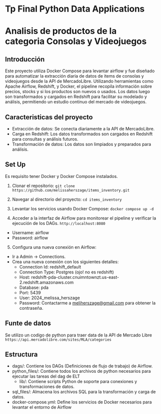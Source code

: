 # Tp Final Python Data Applications

# Analisis de productos de la categoria Consolas y Videojuegos 

## Introducción

Este proyecto utiliza Docker Compose para levantar airflow y fue diseñado para automatizar la extracción diaria de datos de items de consolas y videojuegos desde la API de MercadoLibre. Utilizando herramientas como Apache Airflow, Redshift, y Docker, el pipeline recopila información sobre precios, stocks y si los productos son nuevos o usados. Los datos luego son transformados y cargados en Redshift para facilitar su modelado y análisis, permitiendo un estudio continuo del mercado de videojuegos.

## Caracteristicas del proyecto

- Extracción de datos: Se conecta diariamente a la API de MercadoLibre.
- Carga en Redshift: Los datos transformados son cargados en Redshift para consultas y análisis futuros.
- Transformación de datos: Los datos son limpiados y preparados para análisis.

## Set Up

Es requisito tener Docker y Docker Compose instalados.

1. Clonar el repositorio:
```git clone https://github.com/melissaherszage/items_inventory.git```

2. Navegar al directorio del proyecto:
```cd items_inventory```

3. Levantar los servicios usando Docker Compose:
```docker compose up -d```

4. Acceder a la interfaz de Airflow para monitorear el pipeline y verificar la ejecución de los DAGs.
```http://localhost:8080```
- Username: airflow
- Password: airflow

5. Configura una nueva conexión en Airflow:
- Ir a Admin -> Connections.
- Crea una nueva conexión con los siguientes detalles:
    - Connection Id: redshift_default
    - Connection Type: Postgres (ojo! no es redshift)
    - Host: redshift-pda-cluster.cnuimntownzt.us-east-2.redshift.amazonaws.com
    - Database: pda
    - Port: 5439
    - User: 2024_melissa_herszage
    - Password: Contactarme a meliherszage@gmail.com para obtener la contraseña.

## Funte de datos

Se utilizo un codigo de python para traer data de la API de Mercado Libre
```https://api.mercadolibre.com/sites/MLA/categories```

## Estructura

- dags/: Contiene los DAGs (Definiciones de flujo de trabajo) de Airflow.
- python_files/: Contiene todos los archivos de python necesarios para ejecutar las tareas del dag de ELT
    - lib/: Contiene scripts Python de soporte para conexiones y transformaciones de datos.
- sql_files/: Almacena los archivos SQL para la transformación y carga de datos.
- docker-compose.yml: Define los servicios de Docker necesarios para levantar el entorno de Airflow
